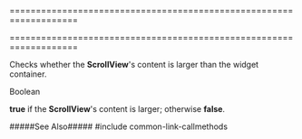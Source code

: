 ===================================================================
<!--hidden--><!--/hidden-->
===================================================================

<!--shortDescription-->
Checks whether the **ScrollView**'s content is larger than the widget container.
<!--/shortDescription-->

<!--returnType-->Boolean<!--/returnType-->
<!--returnDescription-->
**true** if the **ScrollView**'s content is larger; otherwise **false**.
<!--/returnDescription-->

<!--fullDescription-->
#####See Also#####
#include common-link-callmethods
<!--/fullDescription-->